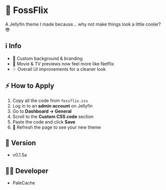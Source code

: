 # 🚀 FossFlix

A Jellyfin theme I made because… why not make things look a little cooler? 😎

## ℹ️ Info
- 🎨 Custom background & branding
- 🍿 Movie & TV previews now feel more like Netflix
- ✨ Overall UI improvements for a cleaner look

## ⚡ How to Apply
1. Copy all the code from `fossflix.css`
2. Log in to an **admin account** on Jellyfin
3. Go to **Dashboard → General**
4. Scroll to the **Custom CSS code** section
5. Paste the code and click **Save**
6. 🔄 Refresh the page to see your new theme

## 🧾 Version
- v0.1.5a

## 🧑‍💻 Developer
- PaleCache
